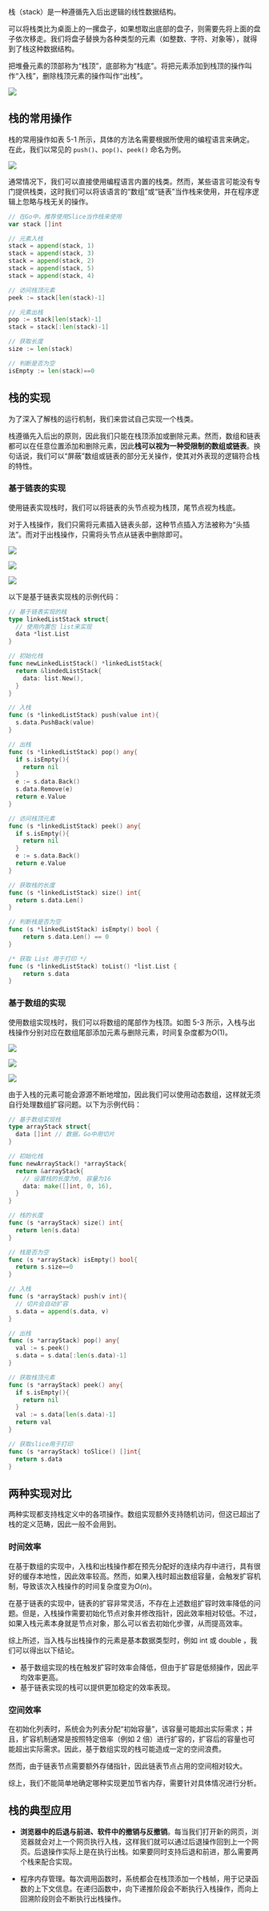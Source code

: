 栈（stack）是一种遵循先入后出逻辑的线性数据结构。

可以将栈类比为桌面上的一摞盘子，如果想取出底部的盘子，则需要先将上面的盘子依次移走。我们将盘子替换为各种类型的元素（如整数、字符、对象等），就得到了栈这种数据结构。

把堆叠元素的顶部称为“栈顶”，底部称为“栈底”。将把元素添加到栈顶的操作叫作“入栈”，删除栈顶元素的操作叫作“出栈”。

![](assets/imgs/2025-07-11-13-48-33.png)

## 栈的常用操作

栈的常用操作如表 5-1 所示，具体的方法名需要根据所使用的编程语言来确定。在此，我们以常见的 `push()`、`pop()`、`peek()` 命名为例。

![](assets/imgs/2025-07-11-14-12-12.png)

通常情况下，我们可以直接使用编程语言内置的栈类。然而，某些语言可能没有专门提供栈类，这时我们可以将该语言的“数组”或“链表”当作栈来使用，并在程序逻辑上忽略与栈无关的操作。

```go
// 在Go中，推荐使用Slice当作栈来使用
var stack []int

// 元素入栈
stack = append(stack, 1)
stack = append(stack, 3)
stack = append(stack, 2)
stack = append(stack, 5)
stack = append(stack, 4)

// 访问栈顶元素
peek := stack[len(stack)-1]

// 元素出栈
pop := stack[len(stack)-1]
stack = stack[:len(stack)-1]

// 获取长度
size := len(stack)

// 判断是否为空
isEmpty := len(stack)==0
```


## 栈的实现

为了深入了解栈的运行机制，我们来尝试自己实现一个栈类。

栈遵循先入后出的原则，因此我们只能在栈顶添加或删除元素。然而，数组和链表都可以在任意位置添加和删除元素，因此**栈可以视为一种受限制的数组或链表**。换句话说，我们可以“屏蔽”数组或链表的部分无关操作，使其对外表现的逻辑符合栈的特性。

### 基于链表的实现


使用链表实现栈时，我们可以将链表的头节点视为栈顶，尾节点视为栈底。

对于入栈操作，我们只需将元素插入链表头部，这种节点插入方法被称为“头插法”。而对于出栈操作，只需将头节点从链表中删除即可。

![](assets/imgs/2025-07-11-15-18-40.png)

![](assets/imgs/2025-07-11-15-18-50.png)

![](assets/imgs/2025-07-11-15-18-59.png)

以下是基于链表实现栈的示例代码：

```go
// 基于链表实现的栈
type linkedListStack struct{
  // 使用内置包 list来实现
  data *list.List
}

// 初始化栈
func newLinkedListStack() *linkedListStack{
  return &lindedListStack{
    data: list.New(),
  }
}

// 入栈
func (s *linkedListStack) push(value int){
  s.data.PushBack(value)
}

// 出栈
func (s *linkedListStack) pop() any{
  if s.isEmpty(){
    return nil
  }
  e := s.data.Back()
  s.data.Remove(e)
  return e.Value
}

// 访问栈顶元素
func (s *linkedListStack) peek() any{
  if s.isEmpty(){
    return nil
  }
  e := s.data.Back()
  return e.Value
}

// 获取栈的长度
func (s *linkedListStack) size() int{
  return s.data.Len()
}

// 判断栈是否为空
func (s *linkedListStack) isEmpty() bool {
    return s.data.Len() == 0
}

/* 获取 List 用于打印 */
func (s *linkedListStack) toList() *list.List {
    return s.data
}
```


### 基于数组的实现

使用数组实现栈时，我们可以将数组的尾部作为栈顶。如图 5-3 所示，入栈与出栈操作分别对应在数组尾部添加元素与删除元素，时间复杂度都为$O(1)$。

![](assets/imgs/2025-07-11-15-45-07.png)

![](assets/imgs/2025-07-11-15-45-17.png)

![](assets/imgs/2025-07-11-15-45-24.png)

由于入栈的元素可能会源源不断地增加，因此我们可以使用动态数组，这样就无须自行处理数组扩容问题。以下为示例代码：

```go
// 基于数组实现栈
type arrayStack struct{
  data []int // 数据，Go中用切片
}

// 初始化栈
func newArrayStack() *arrayStack{
  return &arrayStack{
    // 设置栈的长度为0, 容量为16
    data: make([]int, 0, 16),
  }
}

// 栈的长度
func (s *arrayStack) size() int{
  return len(s.data)
}

// 栈是否为空
func (s *arrayStack) isEmpty() bool{
  return s.size==0
}

// 入栈
func (s *arrayStack) push(v int){
  // 切片会自动扩容
  s.data = append(s.data, v)
}

// 出栈
func (s *arrayStack) pop() any{
  val := s.peek()
  s.data = s.data[:len(s.data)-1]
}

// 获取栈顶元素
func (s *arrayStack) peek() any{
  if s.isEmpty(){
    return nil
  }
  val := s.data[len(s.data)-1]
  return val
}

// 获取slice用于打印
func (s *arrayStack) toSlice() []int{
  return s.data
}
```

## 两种实现对比

两种实现都支持栈定义中的各项操作。数组实现额外支持随机访问，但这已超出了栈的定义范畴，因此一般不会用到。

### 时间效率

在基于数组的实现中，入栈和出栈操作都在预先分配好的连续内存中进行，具有很好的缓存本地性，因此效率较高。然而，如果入栈时超出数组容量，会触发扩容机制，导致该次入栈操作的时间复杂度变为$O(n)$。

在基于链表的实现中，链表的扩容非常灵活，不存在上述数组扩容时效率降低的问题。但是，入栈操作需要初始化节点对象并修改指针，因此效率相对较低。不过，如果入栈元素本身就是节点对象，那么可以省去初始化步骤，从而提高效率。

综上所述，当入栈与出栈操作的元素是基本数据类型时，例如 int 或 double ，我们可以得出以下结论。

- 基于数组实现的栈在触发扩容时效率会降低，但由于扩容是低频操作，因此平均效率更高。
- 基于链表实现的栈可以提供更加稳定的效率表现。

### 空间效率

在初始化列表时，系统会为列表分配“初始容量”，该容量可能超出实际需求；并且，扩容机制通常是按照特定倍率（例如 2 倍）进行扩容的，扩容后的容量也可能超出实际需求。因此，基于数组实现的栈可能造成一定的空间浪费。

然而，由于链表节点需要额外存储指针，因此链表节点占用的空间相对较大。

综上，我们不能简单地确定哪种实现更加节省内存，需要针对具体情况进行分析。

## 栈的典型应用

- **浏览器中的后退与前进、软件中的撤销与反撤销**。每当我们打开新的网页，浏览器就会对上一个网页执行入栈，这样我们就可以通过后退操作回到上一个网页。后退操作实际上是在执行出栈。如果要同时支持后退和前进，那么需要两个栈来配合实现。

- 程序内存管理。每次调用函数时，系统都会在栈顶添加一个栈帧，用于记录函数的上下文信息。在递归函数中，向下递推阶段会不断执行入栈操作，而向上回溯阶段则会不断执行出栈操作。

